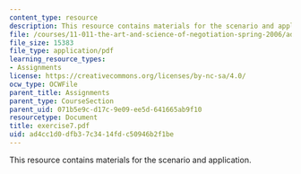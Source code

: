 ```yaml
---
content_type: resource
description: This resource contains materials for the scenario and application.
file: /courses/11-011-the-art-and-science-of-negotiation-spring-2006/ad4cc1d0dfb37c3414fdc50946b2f1be_exercise7.pdf
file_size: 15383
file_type: application/pdf
learning_resource_types:
- Assignments
license: https://creativecommons.org/licenses/by-nc-sa/4.0/
ocw_type: OCWFile
parent_title: Assignments
parent_type: CourseSection
parent_uid: 071b5e9c-d17c-9e09-ee5d-641665ab9f10
resourcetype: Document
title: exercise7.pdf
uid: ad4cc1d0-dfb3-7c34-14fd-c50946b2f1be
---
```

This resource contains materials for the scenario and application.